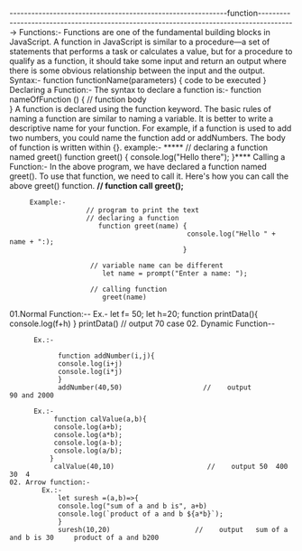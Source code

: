 ------------------------------------------------------------function---------------------------------------------------------------------------------------->
Functions:-
         Functions are one of the fundamental building blocks in JavaScript. A function in JavaScript is similar to a procedure—a set of statements that performs a task or calculates a value, but for a procedure to qualify as a function, it should take some input and return an output where there is some obvious relationship between the input and the output. 
Syntax:-
         function functionName(parameters) {
                                            code to be executed
                                          }
Declaring a Function:-
                      The syntax to declare a function is:-
                                                    function nameOfFunction () {
                                                            // function body   
                                                   }
                     A function is declared using the function keyword.
                     The basic rules of naming a function are similar to naming a variable. It is better to write a descriptive name for your function. For example, if a function is used to add two numbers, you could name the function add or addNumbers.
                     The body of function is written within {}.
          example:-
                   ***** // declaring a function named greet()
                    function greet() {
                                      console.log("Hello there");
                                     }****
Calling a Function:-
                    In the above program, we have declared a function named greet(). To use that function, we need to call it.
                    Here's how you can call the above greet() function.
                   **// function call
                          greet();**

         Example:-
                       // program to print the text
                       // declaring a function
                          function greet(name) {
                                                console.log("Hello " + name + ":);
                                               }

                        // variable name can be different
                           let name = prompt("Enter a name: ");

                        // calling function
                           greet(name)

01.Normal Function:--
          Ex.-
                let f= 50;
                let h=20;
                function printData(){
                console.log(f+h)
                }
                printData()                        // output           70
          case 02. Dynamic Function--

          Ex.:-
      
                function addNumber(i,j){
                console.log(i+j)
                console.log(i*j)
                }
                addNumber(40,50)                    //    output           90 and 2000

          Ex.:-
               function calValue(a,b){
               console.log(a+b);
               console.log(a*b);
               console.log(a-b);
               console.log(a/b);
              }  
               calValue(40,10)                       //    output 50  400  30  4
    02. Arrow function:-
            Ex.:-
                let suresh =(a,b)=>{
                console.log("sum of a and b is", a+b)
                console.log(`product of a and b ${a*b}`);
                }
                suresh(10,20)                     //    output   sum of a and b is 30     product of a and b200